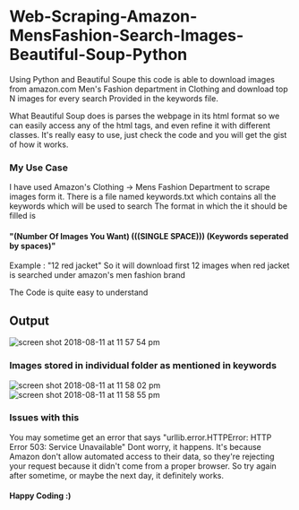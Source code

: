 # Web-Scraping-Amazon-MensFashion-Search-Images-Beautiful-Soup-Python

Using Python and Beautiful Soupe this code is able to download images from amazon.com Men's Fashion department in Clothing and download top N images for every search Provided in the keywords file.

What Beautiful Soup does is parses the webpage in its html format so we can easily access any of the html tags, and even refine it with different classes.
It's really easy to use, just check the code and you will get the gist of how it works.

### My Use Case
I have used Amazon's Clothing -> Mens Fashion Department to scrape images form it.
There is a file named keywords.txt which contains all the keywords which will be used to search
The format in which the it should be filled is 
#### "(Number Of Images You Want) (((SINGLE SPACE))) (Keywords seperated by spaces)"
  Example : "12 red jacket"
  So it will download first 12 images when red jacket is searched under amazon's men fashion brand

The Code is quite easy to understand 
 
## Output
![screen shot 2018-08-11 at 11 57 54 pm](https://user-images.githubusercontent.com/15246084/43995240-28c40400-9dc8-11e8-9a2f-55de9a7619e2.png)

### Images stored in individual folder as mentioned in keywords
![screen shot 2018-08-11 at 11 58 02 pm](https://user-images.githubusercontent.com/15246084/43995242-2b359d7a-9dc8-11e8-94f5-40bc1d23d8dc.png)
![screen shot 2018-08-11 at 11 58 55 pm](https://user-images.githubusercontent.com/15246084/43995243-2b792b80-9dc8-11e8-92bf-9033cc55af6b.png)


### Issues with this
You may sometime get an error that says "urllib.error.HTTPError: HTTP Error 503: Service Unavailable"
Dont worry, it happens.
It's because Amazon don't allow automated access to their data, so they're rejecting your request because it didn't come from a proper browser.
So try again after sometime, or maybe the next day, it definitely works.

#### Happy Coding :)

